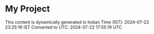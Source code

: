 # My Project

This content is dynamically generated in Indian Time (IST): 2024-07-22 23:25:19 IST
Converted to UTC: 2024-07-22 17:55:19 UTC
